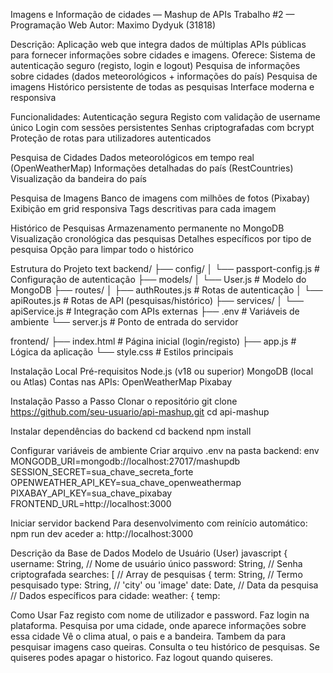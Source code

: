 Imagens e Informação de cidades — Mashup de APIs
Trabalho #2 — Programação Web
Autor:
Maximo Dydyuk (31818)

Descrição:
Aplicação web que integra dados de múltiplas APIs públicas para fornecer informações sobre cidades e imagens. 
Oferece:
Sistema de autenticação seguro (registo, login e logout)
Pesquisa de informações sobre cidades (dados meteorológicos + informações do país)
Pesquisa de imagens
Histórico persistente de todas as pesquisas
Interface moderna e responsiva

Funcionalidades:
Autenticação segura
Registo com validação de username único
Login com sessões persistentes
Senhas criptografadas com bcrypt
Proteção de rotas para utilizadores autenticados

Pesquisa de Cidades
Dados meteorológicos em tempo real (OpenWeatherMap)
Informações detalhadas do país (RestCountries)
Visualização da bandeira do país

Pesquisa de Imagens
Banco de imagens com milhões de fotos (Pixabay)
Exibição em grid responsiva
Tags descritivas para cada imagem

Histórico de Pesquisas
Armazenamento permanente no MongoDB
Visualização cronológica das pesquisas
Detalhes específicos por tipo de pesquisa
Opção para limpar todo o histórico

Estrutura do Projeto
text
backend/
├── config/
│   └── passport-config.js   # Configuração de autenticação
├── models/
│   └── User.js              # Modelo do MongoDB
├── routes/
│   ├── authRoutes.js        # Rotas de autenticação
│   └── apiRoutes.js         # Rotas de API (pesquisas/histórico)
├── services/
│   └── apiService.js        # Integração com APIs externas
├── .env                     # Variáveis de ambiente
└── server.js                # Ponto de entrada do servidor

frontend/
├── index.html               # Página inicial (login/registo)
├── app.js                   # Lógica da aplicação
└── style.css                # Estilos principais

Instalação Local
Pré-requisitos
Node.js (v18 ou superior)
MongoDB (local ou Atlas)
Contas nas APIs:
OpenWeatherMap
Pixabay

Instalação
Passo a Passo
Clonar o repositório
git clone https://github.com/seu-usuario/api-mashup.git
cd api-mashup

Instalar dependências do backend
cd backend
npm install

Configurar variáveis de ambiente
Criar arquivo .env na pasta backend:
env
MONGODB_URI=mongodb://localhost:27017/mashupdb
SESSION_SECRET=sua_chave_secreta_forte
OPENWEATHER_API_KEY=sua_chave_openweathermap
PIXABAY_API_KEY=sua_chave_pixabay
FRONTEND_URL=http://localhost:3000

Iniciar servidor backend
Para desenvolvimento com reinício automático:
npm run dev 
aceder a: http://localhost:3000


Descrição da Base de Dados
Modelo de Usuário (User)
javascript
{
  username: String,       // Nome de usuário único
  password: String,       // Senha criptografada
  searches: [             // Array de pesquisas
    {
      term: String,       // Termo pesquisado
      type: String,       // 'city' ou 'image'
      date: Date,         // Data da pesquisa
      // Dados específicos para cidade:
      weather: {
        temp:

Como Usar
Faz registo com nome de utilizador e password.
Faz login na plataforma.
Pesquisa por uma cidade, onde aparece informações sobre essa cidade
Vê o clima atual, o pais e a bandeira.
Tambem da para pesquisar imagens caso queiras.
Consulta o teu histórico de pesquisas.
Se quiseres podes apagar o historico.
Faz logout quando quiseres.
